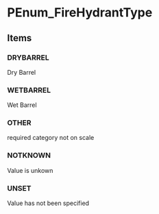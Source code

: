 # PEnum_FireHydrantType

## Items

### DRYBARREL
Dry Barrel

### WETBARREL
Wet Barrel

### OTHER
required category not on scale

### NOTKNOWN
Value is unkown

### UNSET
Value has not been specified
